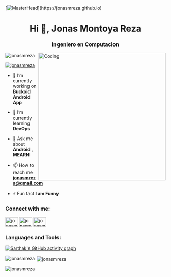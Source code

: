 [![MasterHead](src="http://www.cuc.udg.mx/sites/default/files/computacion-banner.jpg")](https://jonasmreza.github.io)
<h1 align="center">Hi 👋, Jonas Montoya Reza</h1>
<h3 align="center">Ingeniero en Computacion</h3>
<img align="right" alt="Coding" width="400" src="https://cdn.dribbble.com/users/1162077/screenshots/3848914/programmer.gif">

<p align="left"> <img src="https://komarev.com/ghpvc/?username=jonasmreza&label=Profile%20views&color=0e75b6&style=flat" alt="jonasmreza" /> </p>

<p align="left"> <a href="https://twitter.com/jonasmreza" target="blank"><img src="https://img.shields.io/twitter/follow/jonasmreza?logo=twitter&style=for-the-badge" alt="jonasmreza" /></a> </p>

- 🔭 I’m currently working on **Buckoid Android App**

- 🌱 I’m currently learning **DevOps**

- 💬 Ask me about **Android , MEARN**

- 📫 How to reach me **jonasmreza@gmail.com**

- ⚡ Fun fact **I am Funny**

<h3 align="left">Connect with me:</h3>
<p align="left">
<a href="https://twitter.com/jonasmreza" target="blank"><img align="center" src="https://raw.githubusercontent.com/rahuldkjain/github-profile-readme-generator/master/src/images/icons/Social/twitter.svg" alt="jonasmreza" height="30" width="40" /></a>
<a href="https://linkedin.com/in/jonas-montoya-reza" target="blank"><img align="center" src="https://raw.githubusercontent.com/rahuldkjain/github-profile-readme-generator/master/src/images/icons/Social/linked-in-alt.svg" alt="jonasmreza" height="30" width="40" /></a>
<a href="https://instagram.com/jonasmreza" target="blank"><img align="center" src="https://raw.githubusercontent.com/rahuldkjain/github-profile-readme-generator/master/src/images/icons/Social/instagram.svg" alt="jonasmreza" height="30" width="40" /></a>
</p>

<h3 align="left">Languages and Tools:</h3>

[![Sarthak's GitHub activity graph](https://activity-graph.herokuapp.com/graph?username=jonasmreza&&theme=xcode)](https://github.com/jonasmreza)

<p><img align="left" src="https://github-readme-stats.vercel.app/api/top-langs?username=jonasmreza&show_icons=true&locale=en&layout=compact&theme=tokyonight" alt="jonasmreza" /></p>

<p>&nbsp;<img align="center" src="https://github-readme-stats.vercel.app/api?username=jonasmreza&show_icons=true&locale=en&theme=tokyonight" alt="jonasmreza" /></p>

<p><img align="center" src="https://github-readme-streak-stats.herokuapp.com/?user=jonasmreza&&theme=tokyonight" alt="jonasmreza" /></p>

